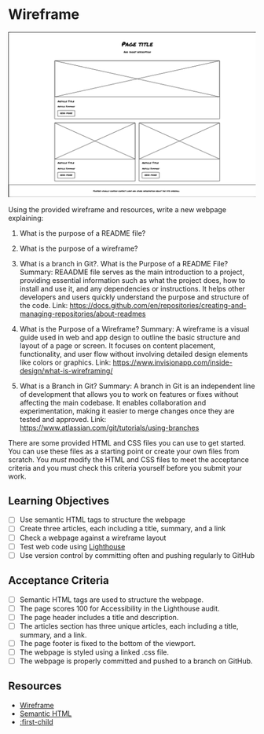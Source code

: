 # Wireframe

![Wireframe](./wireframe.png)

Using the provided wireframe and resources, write a new webpage explaining:

1. What is the purpose of a README file?
1. What is the purpose of a wireframe?
1. What is a branch in Git?. What is the Purpose of a README File?
Summary:
 REAADME file serves as the main introduction to a project, providing essential information such as what the project does, how to install and use it, and any dependencies or instructions. It helps other developers and users quickly understand the purpose and structure of the code.
Link: https://docs.github.com/en/repositories/creating-and-managing-repositories/about-readmes

2. What is the Purpose of a Wireframe?
Summary:
A wireframe is a visual guide used in web and app design to outline the basic structure and layout of a page or screen. It focuses on content placement, functionality, and user flow without involving detailed design elements like colors or graphics.
Link: https://www.invisionapp.com/inside-design/what-is-wireframing/

3. What is a Branch in Git?
Summary:
A branch in Git is an independent line of development that allows you to work on features or fixes without affecting the main codebase. It enables collaboration and experimentation, making it easier to merge changes once they are tested and approved.
Link: https://www.atlassian.com/git/tutorials/using-branches


There are some provided HTML and CSS files you can use to get started. You can use these files as a starting point or create your own files from scratch. You _must_ modify the HTML and CSS files to meet the acceptance criteria and you must check this criteria yourself before you submit your work.

## Learning Objectives

<!--{{<objectives>}}>-->

- [ ] Use semantic HTML tags to structure the webpage
- [ ] Create three articles, each including a title, summary, and a link
- [ ] Check a webpage against a wireframe layout
- [ ] Test web code using [Lighthouse](https://programming.codeyourfuture.io/guides/testing/lighthouse)
- [ ] Use version control by committing often and pushing regularly to GitHub
<!--{{</objectives>}}>-->

## Acceptance Criteria

- [ ] Semantic HTML tags are used to structure the webpage.
- [ ] The page scores 100 for Accessibility in the Lighthouse audit.
- [ ] The page header includes a title and description.
- [ ] The articles section has three unique articles, each including a title, summary, and a link.
- [ ] The page footer is fixed to the bottom of the viewport.
- [ ] The webpage is styled using a linked .css file.
- [ ] The webpage is properly committed and pushed to a branch on GitHub.

## Resources

- [Wireframe](https://www.productplan.com/glossary/wireframe/)
- [Semantic HTML](https://www.w3schools.com/html/html5_semantic_elements.asp)
- [:first-child](https://developer.mozilla.org/en-US/docs/Web/CSS/:first-child)
